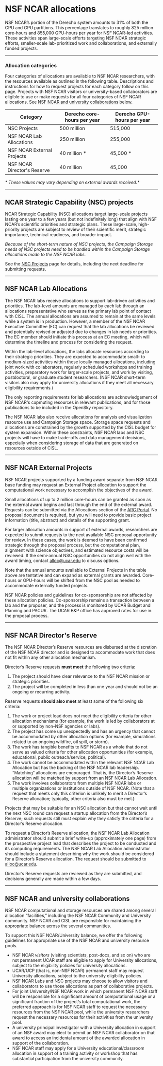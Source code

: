 # **NSF NCAR allocations**
NSF NCAR’s portion of the Derecho system amounts to 31% of both the CPU and GPU partitions. This percentage translates to roughly 825 million core-hours and 855,000 GPU-hours per year for NSF NCAR-led activities. These activities span large-scale efforts targeting NSF NCAR strategic efforts, smaller-scale lab-prioritized work and collaborations, and externally funded projects.

-----
### Allocation categories

Four categories of allocations are available to NSF NCAR researchers, with the resources available as outlined in the following table. Descriptions and instructions for how to request projects for each category follow on this page. Projects with NSF NCAR visitors or university-based collaborators are eligible to use or make requests for all four categories of NSF NCAR allocations. See [NSF NCAR and university collaborations](#ncarallocations-ncaranduniversityuse) below.

| **Category**                | **Derecho core-hours per year** | **Derecho GPU-hours per year** |
| --------------------------- | ------------------------------- | ------------------------------ |
| NSC Projects                | 500 million                     | 515,000                        |
| NSF NCAR Lab Allocations    | 250 million                     | 255,000                        |
| NSF NCAR External Projects  | 40 million *                    | 45,000 *                       |
| NSF NCAR Director's Reserve | 40 million                      | 45,000                         |

_* These values may vary depending on external awards received.*_

-----
## <a name="ncarallocations-strategiccapability(nsc)projects"></a>**NCAR Strategic Capability (NSC) projects**
NCAR Strategic Capability (NSC) allocations target large-scale projects lasting one year to a few years (but not indefinitely long) that align with NSF NCAR’s scientific priorities and strategic plans. These large-scale, high-priority projects are subject to review of their scientific merit, strategic importance, technical readiness, and broader impact.

_Because of the short-term nature of NSC projects, the Campaign Storage needs of NSC projects need to be handled within the Campaign Storage allocations made to the NSF NCAR labs._

See the [NSC Projects](./ncar-strategic-capability-nsc-projects.md) page for details, including the next deadline for submitting requests.

-----
## <a name="ncarallocations-ncarlabgrants"></a>**NSF NCAR Lab Allocations**
The NSF NCAR labs receive allocations to support lab-driven activities and priorities. The lab-level amounts are managed by each lab through an allocations representative who serves as the primary lab point of contact with CISL. The annual allocations are assumed to remain at the same levels while a system is in production. However, a member of the NSF NCAR Executive Committee (EC) can request that the lab allocations be reviewed and potentially revised or adjusted due to changes in lab needs or priorities. The EC member should initiate this process at an EC meeting, which will determine the timeline and process for considering the request.

Within the lab-level allocations, the labs allocate resources according to their strategic priorities. They are expected to accommodate small- to medium-sized activities within these locally managed allocations, including joint work with collaborators, regularly scheduled workshops and training activities, preparatory work for larger-scale projects, and work by visiting, postdoctoral, or graduate student researchers. (NSF NCAR short-term visitors also may apply for university allocations if they meet all necessary eligibility requirements.)

The only reporting requirements for lab allocations are acknowledgement of NSF NCAR's copmuting resources in relevant publications, and for those publications to be included in the OpenSky repository.

The NSF NCAR labs also receive allocations for analysis and visualization resource use and Campaign Storage space. Storage space requests and allocations are constrained by the growth supported by the CISL budget for system expansion. Within these constraints, NSF NCAR labs and NSC projects will have to make trade-offs and data management decisions, especially when considering storage of data that are generated on resources outside of CISL.

-----
## <a name="ncarallocations-ncarexternalprojects"></a>**NSF NCAR External Projects**
NSF NCAR projects supported by a funding award separate from NSF NCAR base funding may request an External Project allocation to support the computational work necessary to accomplish the objectives of the award. 

Small allocations of up to 2 million core-hours can be granted as soon as the external award begins and last through the end of the external award. Requests can be submitted via the Allocations section of the [ARC Portal](https://arc.ucar.edu). No proposal document is required, but you will need to provide basic project information (title, abstract) and details of the supporting grant.

For larger allocation amounts in support of external awards, researchers are expected to submit requests to the next available NSC proposal opportunity for review. In these cases, the work is deemed to have been confirmed strategic through the proposal process, but the computational plan, alignment with science objectives, and estimated resource costs will be reviewed. If the semi-annual NSC opportunities do not align well with the award timing, contact alloc@ucar.edu to discuss options.

Note that the annual amounts available to External Projects in the table above are tentative and can expand as external grants are awarded. Core-hours or GPU-hours will be shifted from the NSC pool as needed to accommodate externally funded projects.

NSF NCAR policies and guidelines for co-sponsorship are not affected by these allocation policies. Co-sponsorship remains a transaction between a lab and the proposer, and the process is monitored by UCAR Budget and Planning and PACUR. The UCAR B&P office has approved rates for use in the proposal process.

-----
## <a name="ncarallocations-ncardirector'sreserve"></a>**NSF NCAR Director's Reserve**
The NSF NCAR Director’s Reserve resources are disbursed at the discretion of the NSF NCAR director and is designed to accommodate work that does not fit within any other allocation mechanism.

Director’s Reserve requests **must meet** the following two criteria:

1. The project should have clear relevance to the NSF NCAR mission or strategic priorities.
1. The project will be completed in less than one year and should not be an ongoing or recurring activity.

Reserve requests **should also meet** at least some of the following six criteria:

1. The work or project lead does not meet the eligibility criteria for other allocation mechanisms (for example, the work is led by collaborators at or supported by non-NSF agencies or labs).
1. The project has come up unexpectedly and has an urgency that cannot be accommodated by other allocation options (for example, simulations related to an ongoing wildfire, oil spill, or storm).
1. The work has tangible benefits to NSF NCAR as a whole that do not serve as valued criteria for other allocation opportunities (for example, educational, public outreach/service, political).
1. The work cannot be accommodated within the relevant NSF NCAR Lab Allocation but has the backing of the NSF NCAR lab leadership. “Matching” allocations are encouraged. That is, the Director’s Reserve allocation will be matched by support from an NSF NCAR Lab Allocation.
1. The work involves collaborators from multiple NSF NCAR labs or multiple organizations or institutions outside of NSF NCAR. (Note that a request that meets only this criterion is unlikely to merit a Director’s Reserve allocation; typically, other criteria also must be met.)

Projects that may be suitable for an NSC allocation but that cannot wait until the next NSC round can request a startup allocation from the Director’s Reserve; such requests still must explain why they satisfy the criteria for a Director’s Reserve allocation.

To request a Director’s Reserve allocation, the NSF NCAR Lab Allocation administrator should submit a brief write-up (approximately one page) from the prospective project lead that describes the project to be conducted and its computing requirements. The NSF NCAR Lab Allocation administrator should include a statement describing why the work should be considered for a Director’s Reserve allocation. The request should be submitted to <alloc@ucar.edu>.

Director’s Reserve requests are reviewed as they are submitted, and decisions generally are made within a few days.

-----
## <a name="ncarallocations-ncaranduniversityuse"></a>**NSF NCAR and university collaborations**
NSF NCAR computational and storage resources are shared among several allocation “facilities,” including the NSF NCAR Community and University community. NSF NCAR and CISL are responsible for maintaining the appropriate balance across the several communities.

To support this NSF NCAR/University balance, we offer the following guidelines for appropriate use of the NSF NCAR and university resource pools.

- NSF NCAR *visitors* (visiting scientists, post-docs, and so on) who are not permanent UCAR staff are eligible to apply for University allocations, subject to the eligibility policies for university allocations.
- UCAR/UCP (that is, non-NSF NCAR) permanent staff may request University allocations, subject to the university eligibility policies.
- NSF NCAR Labs and NSC projects may choose to allow visitors and collaborators to use those allocations as part of collaborative projects.
- For joint University/NSF NCAR work in which permanent NSF NCAR staff will be responsible for a significant amount of computational usage or a significant fraction of the project’s total computational work, the preferred approach is for NSF NCAR staff to request the necessary resources from the NSF NCAR pool, while the university researchers request the necessary resources for their activities from the university pool.
- A university principal investigator with a University allocation in support of an NSF award may elect to permit an NSF NCAR collaborator on that award to access an incidental amount of the awarded allocation in support of the collaboration.
- NSF NCAR staff may apply for a University educational/classroom allocation in support of a training activity or workshop that has substantial participation from the university community.
  
